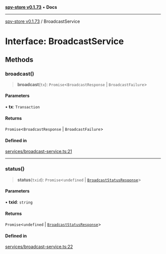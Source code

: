 [**spv-store v0.1.73**](../README.md) • **Docs**

***

[spv-store v0.1.73](../globals.md) / BroadcastService

# Interface: BroadcastService

## Methods

### broadcast()

> **broadcast**(`tx`): `Promise`\<`BroadcastResponse` \| `BroadcastFailure`\>

#### Parameters

• **tx**: `Transaction`

#### Returns

`Promise`\<`BroadcastResponse` \| `BroadcastFailure`\>

#### Defined in

[services/broadcast-service.ts:21](https://github.com/bitcoin-sv/spv-store/blob/9735342843cd2ea4b04983988f1fa98b59c98947/src/services/broadcast-service.ts#L21)

***

### status()

> **status**(`txid`): `Promise`\<`undefined` \| [`BroadcastStatusResponse`](BroadcastStatusResponse.md)\>

#### Parameters

• **txid**: `string`

#### Returns

`Promise`\<`undefined` \| [`BroadcastStatusResponse`](BroadcastStatusResponse.md)\>

#### Defined in

[services/broadcast-service.ts:22](https://github.com/bitcoin-sv/spv-store/blob/9735342843cd2ea4b04983988f1fa98b59c98947/src/services/broadcast-service.ts#L22)
